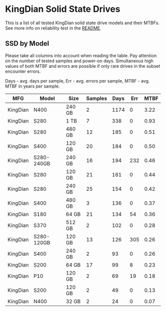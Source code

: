 KingDian Solid State Drives
===========================

This is a list of all tested KingDian solid state drive models and their MTBFs. See
more info on reliability test in the [README](https://github.com/linuxhw/SMART).

SSD by Model
------------

Please take all columns into account when reading the table. Pay attention on the
number of tested samples and power-on days. Simultaneous high values of both MTBF
and errors are possible if only rare drives in the subset encounter errors.

Days - avg. days per sample,
Err  - avg. errors per sample,
MTBF - avg. MTBF in years per sample.

| MFG       | Model              | Size   | Samples | Days  | Err   | MTBF |
|-----------|--------------------|--------|---------|-------|-------|------|
| KingDian  | N400               | 240 GB | 2       | 1174  | 0     | 3.22   |
| KingDian  | S280               | 1 TB   | 7       | 338   | 0     | 0.93   |
| KingDian  | S280               | 480 GB | 12      | 185   | 0     | 0.51   |
| KingDian  | S400               | 120 GB | 20      | 184   | 0     | 0.50   |
| KingDian  | S280-240GB         | 240 GB | 16      | 194   | 232   | 0.46   |
| KingDian  | S280               | 120 GB | 21      | 161   | 0     | 0.44   |
| KingDian  | S280               | 240 GB | 25      | 154   | 0     | 0.42   |
| KingDian  | S400               | 480 GB | 3       | 136   | 0     | 0.37   |
| KingDian  | S180               | 64 GB  | 21      | 134   | 54    | 0.36   |
| KingDian  | S370               | 512 GB | 2       | 102   | 0     | 0.28   |
| KingDian  | S280-120GB         | 120 GB | 13      | 126   | 305   | 0.26   |
| KingDian  | S400               | 240 GB | 2       | 93    | 0     | 0.26   |
| KingDian  | S200               | 64 GB  | 17      | 99    | 8     | 0.23   |
| KingDian  | P10                | 120 GB | 2       | 69    | 19    | 0.18   |
| KingDian  | S200               | 120 GB | 2       | 49    | 0     | 0.13   |
| KingDian  | N400               | 32 GB  | 2       | 24    | 0     | 0.07   |
